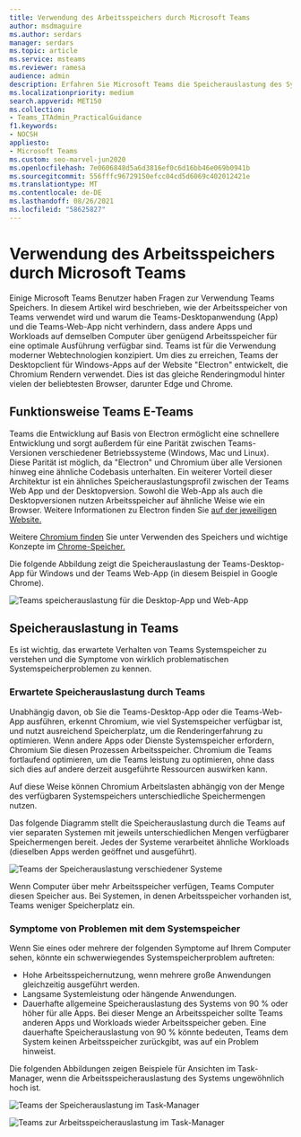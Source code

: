 ```yaml
---
title: Verwendung des Arbeitsspeichers durch Microsoft Teams
author: msdmaguire
ms.author: serdars
manager: serdars
ms.topic: article
ms.service: msteams
ms.reviewer: ramesa
audience: admin
description: Erfahren Sie Microsoft Teams die Speicherauslastung des Systems und warum die Speicherauslastung zwischen der Desktopanwendung und der Webanwendung identisch ist.
ms.localizationpriority: medium
search.appverid: MET150
ms.collection:
- Teams_ITAdmin_PracticalGuidance
f1.keywords:
- NOCSH
appliesto:
- Microsoft Teams
ms.custom: seo-marvel-jun2020
ms.openlocfilehash: 7e0606848d5a6d3816ef0c6d16bb46e069b0941b
ms.sourcegitcommit: 556fffc96729150efcc04cd5d6069c402012421e
ms.translationtype: MT
ms.contentlocale: de-DE
ms.lasthandoff: 08/26/2021
ms.locfileid: "58625827"
---
```

# <a name="how-microsoft-teams-uses-memory"></a>Verwendung des Arbeitsspeichers durch Microsoft Teams

Einige Microsoft Teams Benutzer haben Fragen zur Verwendung Teams Speichers. In diesem Artikel wird beschrieben, wie der Arbeitsspeicher von Teams verwendet wird und warum die Teams-Desktopanwendung (App) und die Teams-Web-App nicht verhindern, dass andere Apps und Workloads auf demselben Computer über genügend Arbeitsspeicher für eine optimale Ausführung verfügbar sind. Teams ist für die Verwendung moderner Webtechnologien konzipiert. Um dies zu erreichen, Teams der Desktopclient für Windows-Apps auf der Website "Electron" entwickelt, die Chromium Rendern verwendet. Dies ist das gleiche Renderingmodul hinter vielen der beliebtesten Browser, darunter Edge und Chrome.

## <a name="how-teams-works"></a>Funktionsweise Teams E-Teams

Teams die Entwicklung auf Basis von Electron ermöglicht eine schnellere Entwicklung und sorgt außerdem für eine Parität zwischen Teams-Versionen verschiedener Betriebssysteme (Windows, Mac und Linux). Diese Parität ist möglich, da "Electron" und Chromium über alle Versionen hinweg eine ähnliche Codebasis unterhalten. Ein weiterer Vorteil dieser Architektur ist ein ähnliches Speicherauslastungsprofil zwischen der Teams Web App und der Desktopversion. Sowohl die Web-App als auch die Desktopversionen nutzen Arbeitsspeicher auf ähnliche Weise wie ein Browser. Weitere Informationen zu Electron finden Sie [auf der jeweiligen Website.](https://electronjs.org/)

Weitere [Chromium finden](https://www.chromium.org/developers/memory-usage-backgrounder) Sie unter Verwenden des Speichers und wichtige Konzepte im [Chrome-Speicher.](https://chromium.googlesource.com/chromium/src.git/+/master/docs/memory/key_concepts.md)

Die folgende Abbildung zeigt die Speicherauslastung der Teams-Desktop-App für Windows und der Teams Web-App (in diesem Beispiel in Google Chrome).

![Teams speicherauslastung für die Desktop-App und Web-App](media/teams-memory-clientweb.png)

## <a name="memory-usage-in-teams"></a>Speicherauslastung in Teams

Es ist wichtig,  das erwartete Verhalten von Teams Systemspeicher zu verstehen und die Symptome von wirklich problematischen Systemspeicherproblemen zu kennen.

### <a name="expected-memory-usage-by-teams"></a>Erwartete Speicherauslastung durch Teams

Unabhängig davon, ob Sie die Teams-Desktop-App oder die Teams-Web-App ausführen, erkennt Chromium, wie viel Systemspeicher verfügbar ist, und nutzt ausreichend Speicherplatz, um die Renderingerfahrung zu optimieren. Wenn andere Apps oder Dienste Systemspeicher erfordern, Chromium Sie diesen Prozessen Arbeitsspeicher. Chromium die Teams fortlaufend optimieren, um die Teams leistung zu optimieren, ohne dass sich dies auf andere derzeit ausgeführte Ressourcen auswirken kann.

Auf diese Weise können Chromium Arbeitslasten abhängig von der Menge des verfügbaren Systemspeichers unterschiedliche Speichermengen nutzen.

Das folgende Diagramm stellt die Speicherauslastung durch die Teams auf vier separaten Systemen mit jeweils unterschiedlichen Mengen verfügbarer Speichermengen bereit. Jedes der Systeme verarbeitet ähnliche Workloads (dieselben Apps werden geöffnet und ausgeführt).

![Teams der Speicherauslastung verschiedener Systeme](media/teams-memory-usage.png)

Wenn Computer über mehr Arbeitsspeicher verfügen, Teams Computer diesen Speicher aus. Bei Systemen, in denen Arbeitsspeicher vorhanden ist, Teams weniger Speicherplatz ein.

### <a name="symptoms-of-system-memory-issues"></a>Symptome von Problemen mit dem Systemspeicher

Wenn Sie eines oder mehrere der folgenden Symptome auf Ihrem Computer sehen, könnte ein schwerwiegendes Systemspeicherproblem auftreten:

- Hohe Arbeitsspeichernutzung, wenn mehrere große Anwendungen gleichzeitig ausgeführt werden.
- Langsame Systemleistung oder hängende Anwendungen.
- Dauerhafte allgemeine Speicherauslastung des Systems von 90 % oder höher für alle Apps. Bei dieser Menge an Arbeitsspeicher sollte Teams anderen Apps und Workloads wieder Arbeitsspeicher geben. Eine dauerhafte Speicherauslastung von 90 % könnte bedeuten, Teams dem System keinen Arbeitsspeicher zurückgibt, was auf ein Problem hinweist.

Die folgenden Abbildungen zeigen Beispiele für Ansichten im Task-Manager, wenn die Arbeitsspeicherauslastung des Systems ungewöhnlich hoch ist.

![Teams der Speicherauslastung im Task-Manager](media/teams-memory-high-mem-process-list.png)

![Teams zur Arbeitsspeicherauslastung im Task-Manager](media/teams-memory-high-mem-process-list2.png)
